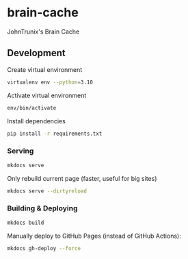 # brain-cache

JohnTrunix's Brain Cache

## Development

Create virtual environment

```bash
virtualenv env --python=3.10
```

Activate virtual environment

```bash
env/bin/activate
```

Install dependencies

```bash
pip install -r requirements.txt
```

### Serving

```bash
mkdocs serve
```

Only rebuild current page (faster, useful for big sites)

```bash
mkdocs serve --dirtyreload
```

### Building & Deploying

```bash
mkdocs build
```

Manually deploy to GitHub Pages (instead of GitHub Actions):

```bash
mkdocs gh-deploy --force
```
